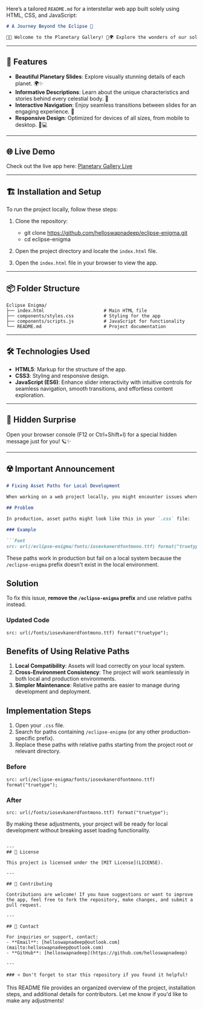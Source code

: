 Here’s a tailored `README.md` for a interstellar web app built solely using HTML, CSS, and JavaScript:

```markdown
# A Journey Beyond the Eclipse 🚀

🌌✨ Welcome to the Planetary Gallery! 🚀🌍 Explore the wonders of our solar system 🌠 with stunning visuals 🖼️ and fascinating details 📖 about each planet 🪐. Navigate seamlessly 🔄 through the cosmos 🌌 and embark on an educational journey perfect for space enthusiasts 🔭 and curious explorers 🌟. Let the adventure begin! 🌟🚀✨
```
---

## 🚀 Features

- **Beautiful Planetary Slides**: Explore visually stunning details of each planet. 🌍✨
- **Informative Descriptions**: Learn about the unique characteristics and stories behind every celestial body. 📖
- **Interactive Navigation**: Enjoy seamless transitions between slides for an engaging experience. 🔄
- **Responsive Design**: Optimized for devices of all sizes, from mobile to desktop. 📱💻

---

## 🌐 Live Demo

Check out the live app here: [Planetary Gallery Live](https://mypersona.cyou/eclipse-enigma)

---

## 🏗️ Installation and Setup

To run the project locally, follow these steps:

1. Clone the repository:
   - git clone https://github.com/helloswapnadeep/eclipse-enigma.git
   - cd eclipse-enigma

2. Open the project directory and locate the `index.html` file.

3. Open the `index.html` file in your browser to view the app.

---

## 📦 Folder Structure

```
Eclipse Enigma/
├── index.html                      # Main HTML file
├── components/styles.css           # Styling for the app
├── components/scripts.js           # JavaScript for functionality
└── README.md                       # Project documentation
```
---

## 🛠️ Technologies Used

- **HTML5**: Markup for the structure of the app.
- **CSS3**: Styling and responsive design.
- **JavaScript (ES6)**: Enhance slider interactivity with intuitive controls for seamless navigation, smooth transitions, and effortless content exploration.

---

## 🌠 Hidden Surprise

Open your browser console (F12 or Ctrl+Shift+I) for a special hidden message just for you! 🪐✨

---

## ☢️ Important Announcement

```markdown
# Fixing Asset Paths for Local Development

When working on a web project locally, you might encounter issues where images or fonts fail to load. This often happens because the asset paths in the code include a prefix specific to the production environment, such as `/eclipse-enigma`.

## Problem

In production, asset paths might look like this in your `.css` file:

### Example

```Font
src: url(/eclipse-enigma/fonts/iosevkanerdfontmono.ttf) format("truetype");
```

These paths work in production but fail on a local system because the `/eclipse-enigma` prefix doesn't exist in the local environment.

## Solution

To fix this issue, **remove the `/eclipse-enigma` prefix** and use relative paths instead.

### Updated Code
```Font
src: url(/fonts/iosevkanerdfontmono.ttf) format("truetype");
```


## Benefits of Using Relative Paths
1. **Local Compatibility**: Assets will load correctly on your local system.
2. **Cross-Environment Consistency**: The project will work seamlessly in both local and production environments.
3. **Simpler Maintenance**: Relative paths are easier to manage during development and deployment.

## Implementation Steps
1. Open your `.css` file.
2. Search for paths containing `/eclipse-enigma` (or any other production-specific prefix).
3. Replace these paths with relative paths starting from the project root or relevant directory.

### Before
```Font
src: url(/eclipse-enigma/fonts/iosevkanerdfontmono.ttf) format("truetype");
```

### After
```Font
src: url(/fonts/iosevkanerdfontmono.ttf) format("truetype");
```

By making these adjustments, your project will be ready for local development without breaking asset loading functionality.
```

---
## 📄 License

This project is licensed under the [MIT License](LICENSE).

---

## 🤝 Contributing

Contributions are welcome! If you have suggestions or want to improve the app, feel free to fork the repository, make changes, and submit a pull request.

---

## 📧 Contact

For inquiries or support, contact:
- **Email**: [helloswapnadeep@outlook.com](mailto:helloswapnadeep@outlook.com)
- **GitHub**: [helloswapnadeep](https://github.com/helloswapnadeep)

---

### ⭐ Don't forget to star this repository if you found it helpful!
```

This README file provides an organized overview of the project, installation steps, and additional details for contributors. Let me know if you'd like to make any adjustments!
